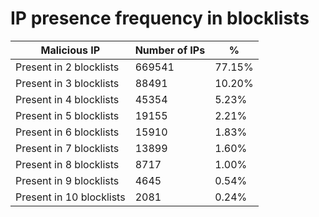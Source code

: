 # IP presence frequency in blocklists
| Malicious IP | Number of IPs | % |
|----|----|----|
| Present in 2 blocklists | 669541 | 77.15% |
| Present in 3 blocklists | 88491 | 10.20% |
| Present in 4 blocklists | 45354 | 5.23% |
| Present in 5 blocklists | 19155 | 2.21% |
| Present in 6 blocklists | 15910 | 1.83% |
| Present in 7 blocklists | 13899 | 1.60% |
| Present in 8 blocklists | 8717 | 1.00% |
| Present in 9 blocklists | 4645 | 0.54% |
| Present in 10 blocklists | 2081 | 0.24% |
